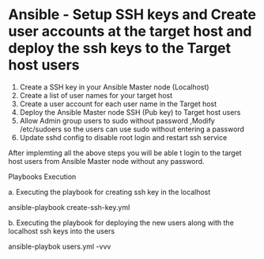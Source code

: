 
Ansible - Setup SSH keys and Create user accounts at the target host and deploy the ssh keys to the Target host users
=====================================================================================================================

1. Create a SSH key in your Ansible Master node (Localhost)
2. Create a list of user names for your target host
3. Create a user account for each user name in the Target host
4. Deploy the Ansible Master node SSH (Pub key) to Target host users  
5. Allow Admin group users to sudo without password ,Modify /etc/sudoers so the users can use sudo without entering a password
6. Update sshd config to disable root login and restart ssh service

After implemting all the above steps you will be able t login to the target host users from Ansible Master node without any password.

Playbooks Execution

a. Executing the playbook for creating ssh key in the localhost

ansible-playbook create-ssh-key.yml

b. Executing the playbook for deploying the new users along with the localhost ssh keys into the users

ansible-playbok users.yml -vvv

